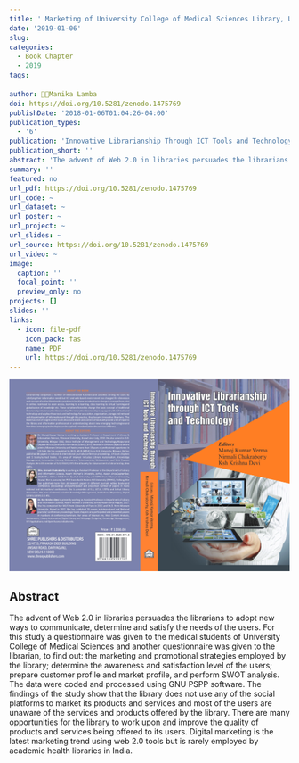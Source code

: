 ```yaml
---
title: ' Marketing of University College of Medical Sciences Library, University of Delhi: a Study'
date: '2019-01-06'
slug:
categories:
  - Book Chapter
  - 2019
tags:

author: 👩‍🔬Manika Lamba
doi: https://doi.org/10.5281/zenodo.1475769
publishDate: '2018-01-06T01:04:26-04:00'
publication_types:
  - '6'
publication: 'Innovative Librarianship Through ICT Tools and Technology, Shree Publishers and Distributors, New Delhi'
publication_short: ''
abstract: 'The advent of Web 2.0 in libraries persuades the librarians to adopt new ways to communicate, determine and satisfy the needs of the users. For this study a questionnaire was given to the medical students of University College of Medical Sciences and another questionnaire was given to the librarian, to find out: the marketing and promotional strategies employed by the library; determine the awareness and satisfaction level of the users; prepare customer profile and market profile, and perform SWOT analysis. The data were coded and processed using GNU PSPP software. The findings of the study show that the library does not use any of the social platforms to market its products and services and most of the users are unaware of the services and products offered by the library. There are many opportunities for the library to work upon and improve the quality of products and services being offered to its users. Digital marketing is the latest marketing trend using web 2.0 tools but is rarely employed by academic health libraries in India.'
summary: ''
featured: no
url_pdf: https://doi.org/10.5281/zenodo.1475769
url_code: ~
url_dataset: ~
url_poster: ~
url_project: ~
url_slides: ~
url_source: https://doi.org/10.5281/zenodo.1475769
url_video: ~
image:
  caption: ''
  focal_point: ''
  preview_only: no
projects: []
slides: ''
links:
  - icon: file-pdf
    icon_pack: fas
    name: PDF
    url: https://doi.org/10.5281/zenodo.1475769
---
```


![1](featured.jpg)

## Abstract
The advent of Web 2.0 in libraries persuades the librarians to adopt new ways to communicate, determine and satisfy the needs of the users. For this study a questionnaire was given to the medical students of University College of Medical Sciences and another questionnaire was given to the librarian, to find out: the marketing and promotional strategies employed by the library; determine the awareness and satisfaction level of the users; prepare customer profile and market profile, and perform SWOT analysis. The data were coded and processed using GNU PSPP software. The findings of the study show that the library does not use any of the social platforms to market its products and services and most of the users are unaware of the services and products offered by the library. There are many opportunities for the library to work upon and improve the quality of products and services being offered to its users. Digital marketing is the latest marketing trend using web 2.0 tools but is rarely employed by academic health libraries in India.
